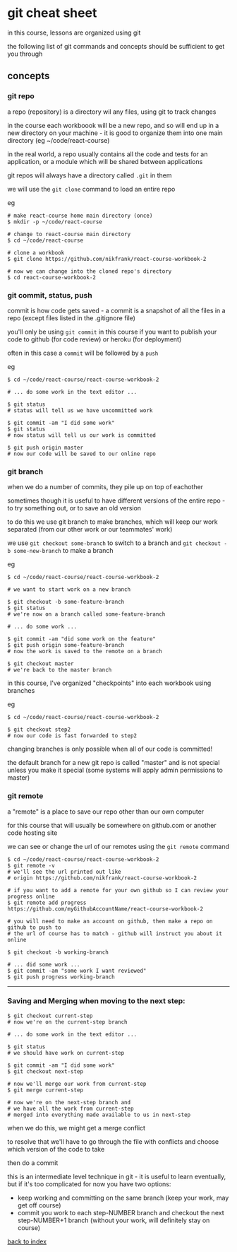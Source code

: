 # git cheat sheet

in this course, lessons are organized using git

the following list of git commands and concepts should be sufficient to get you through


## concepts

### git repo

a repo (repository) is a directory wil any files, using git to track changes

in the course each workboook will be a new repo, and so will end up in a new directory on your machine - it is good to organize them into one main directory (eg ~/code/react-course)

in the real world, a repo usually contains all the code and tests for an application, or a module which will be shared between applications


git repos will always have a directory called ```.git``` in them

we will use the ```git clone``` command to load an entire repo

eg

```
# make react-course home main directory (once)
$ mkdir -p ~/code/react-course

# change to react-course main directory
$ cd ~/code/react-course

# clone a workbook
$ git clone https://github.com/nikfrank/react-course-workbook-2

# now we can change into the cloned repo's directory
$ cd react-course-workbook-2
```



### git commit, status, push

commit is how code gets saved - a commit is a snapshot of all the files in a repo (except files listed in the .gitignore file)


you'll only be using ```git commit``` in this course if you want to publish your code to github (for code review) or heroku (for deployment)

often in this case a ```commit``` will be followed by a ```push```

eg

```
$ cd ~/code/react-course/react-course-workbook-2

# ... do some work in the text editor ...

$ git status
# status will tell us we have uncommitted work

$ git commit -am "I did some work"
$ git status
# now status will tell us our work is committed

$ git push origin master
# now our code will be saved to our online repo
```


### git branch

when we do a number of commits, they pile up on top of eachother

sometimes though it is useful to have different versions of the entire repo - to try something out, or to save an old version

to do this we use git branch to make branches, which will keep our work separated (from our other work or our teammates' work)

we use ```git checkout some-branch``` to switch to a branch and ```git checkout -b some-new-branch``` to make a branch

eg
```
$ cd ~/code/react-course/react-course-workbook-2

# we want to start work on a new branch

$ git checkout -b some-feature-branch
$ git status
# we're now on a branch called some-feature-branch

# ... do some work ...

$ git commit -am "did some work on the feature"
$ git push origin some-feature-branch
# now the work is saved to the remote on a branch

$ git checkout master
# we're back to the master branch
```

in this course, I've organized "checkpoints" into each workbook using branches 

eg
```
$ cd ~/code/react-course/react-course-workbook-2

$ git checkout step2
# now our code is fast forwarded to step2
```

changing branches is only possible when all of our code is committed!

the default branch for a new git repo is called "master" and is not special unless you make it special (some systems will apply admin permissions to master)



### git remote

a "remote" is a place to save our repo other than our own computer

for this course that will usually be somewhere on github.com or another code hosting site

we can see or change the url of our remotes using the ```git remote``` command


```
$ cd ~/code/react-course/react-course-workbook-2
$ git remote -v
# we'll see the url printed out like
# origin https://github.com/nikfrank/react-course-workbook-2

# if you want to add a remote for your own github so I can review your progress online
$ git remote add progress https://github.com/myGithubAccountName/react-course-workbook-2

# you will need to make an account on github, then make a repo on github to push to
# the url of course has to match - github will instruct you about it online

$ git checkout -b working-branch

# ... did some work ...
$ git commit -am "some work I want reviewed"
$ git push progress working-branch
```

---



### Saving and Merging when moving to the next step:

```
$ git checkout current-step
# now we're on the current-step branch

# ... do some work in the text editor ...

$ git status
# we should have work on current-step

$ git commit -am "I did some work"
$ git checkout next-step

# now we'll merge our work from current-step
$ git merge current-step

# now we're on the next-step branch and
# we have all the work from current-step
# merged into everything made available to us in next-step
```


when we do this, we might get a merge conflict

to resolve that we'll have to go through the file with conflicts and choose which version of the code to take

then do a commit


this is an intermediate level technique in git - it is useful to learn eventually, but if it's too complicated for now you have two options:
- keep working and committing on the same branch (keep your work, may get off course)
- commit you work to each step-NUMBER branch and checkout the next step-NUMBER+1 branch (without your work, will definitely stay on course)




[back to index](https://github.com/nikfrank/react-course)
